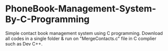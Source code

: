 # PhoneBook-Management-System-By-C-Programming
Simple contact book management system using C programming.
Download all codes in a single folder & run on "MergeContacts.c" file in C complier such as Dev C++.
